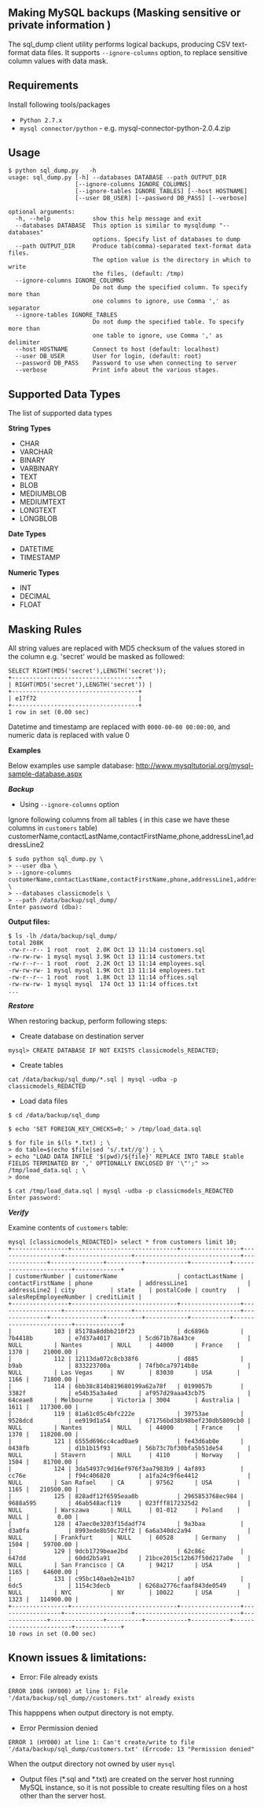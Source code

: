 ## Making MySQL backups (Masking sensitive or private information )

The sql_dump client utility performs logical backups, producing CSV text-format data files. It supports `--ignore-columns` option,  to  replace sensitive column values with data mask.

## Requirements
Install following tools/packages
* `Python 2.7.x`
* `mysql connector/python` - e.g. mysql-connector-python-2.0.4.zip

## Usage
```
$ python sql_dump.py   -h
usage: sql_dump.py [-h] --databases DATABASE --path OUTPUT_DIR
                   [--ignore-columns IGNORE_COLUMNS]
                   [--ignore-tables IGNORE_TABLES] [--host HOSTNAME]
                   [--user DB_USER] [--password DB_PASS] [--verbose]

optional arguments:
  -h, --help            show this help message and exit
  --databases DATABASE  This option is similar to mysqldump "--databases"
                        options. Specify list of databases to dump
  --path OUTPUT_DIR     Produce tab(comma)-separated text-format data files.
                        The option value is the directory in which to write
                        the files, (default: /tmp)
  --ignore-columns IGNORE_COLUMNS
                        Do not dump the specified column. To specify more than
                        one columns to ignore, use Comma ',' as separator
  --ignore-tables IGNORE_TABLES
                        Do not dump the specified table. To specify more than
                        one table to ignore, use Comma ',' as delimiter
  --host HOSTNAME       Connect to host (default: localhost)
  --user DB_USER        User for login, (default: root)
  --password DB_PASS    Password to use when connecting to server
  --verbose             Print info about the various stages.

```
## Supported Data Types
The list of supported data types

**String Types**
* CHAR
* VARCHAR
* BINARY
* VARBINARY
* TEXT
* BLOB
* MEDIUMBLOB
* MEDIUMTEXT
* LONGTEXT
* LONGBLOB

**Date Types**
* DATETIME
* TIMESTAMP

**Numeric Types**
* INT
* DECIMAL 
* FLOAT

## Masking Rules
All string values are replaced with MD5 checksum of the values stored in the column e.g. 'secret' would be masked as followed:
```
SELECT RIGHT(MD5('secret'),LENGTH('secret'));
+------------------------------------+
| RIGHT(MD5('secret'),LENGTH('secret')) |
+------------------------------------+
| e17f72                             |
+------------------------------------+
1 row in set (0.00 sec)
```
Datetime and timestamp are replaced with `0000-00-00 00:00:00`, and numeric data is replaced with value 0

**Examples**

Below examples use sample database: http://www.mysqltutorial.org/mysql-sample-database.aspx

***Backup***

* Using `--ignore-columns` option

Ignore following columns from all tables ( in this case we have these columns in `customers` table)
customerName,contactLastName,contactFirstName,phone,addressLine1,addressLine2

```
$ sudo python sql_dump.py \
> --user dba \
> --ignore-columns customerName,contactLastName,contactFirstName,phone,addressLine1,addressLine2 \
> --databases classicmodels \
> --path /data/backup/sql_dump/
Enter password (dba):

```
**Output files:**
```
$ ls -lh /data/backup/sql_dump/
total 208K
-rw-r--r-- 1 root  root  2.0K Oct 13 11:14 customers.sql
-rw-rw-rw- 1 mysql mysql 3.9K Oct 13 11:14 customers.txt
-rw-r--r-- 1 root  root  2.2K Oct 13 11:14 employees.sql
-rw-rw-rw- 1 mysql mysql 1.9K Oct 13 11:14 employees.txt
-rw-r--r-- 1 root  root  1.8K Oct 13 11:14 offices.sql
-rw-rw-rw- 1 mysql mysql  174 Oct 13 11:14 offices.txt
...
```
***Restore***

When restoring backup, perform following steps:
* Create database on destination server
```
mysql> CREATE DATABASE IF NOT EXISTS classicmodels_REDACTED;
```
* Create tables 
```
cat /data/backup/sql_dump/*.sql | mysql -udba -p classicmodels_REDACTED
```
* Load data files
```
$ cd /data/backup/sql_dump

$ echo 'SET FOREIGN_KEY_CHECKS=0;' > /tmp/load_data.sql

$ for file in $(ls *.txt) ; \
> do table=$(echo $file|sed 's/.txt//g') ; \
> echo "LOAD DATA INFILE '$(pwd)/${file}' REPLACE INTO TABLE $table FIELDS TERMINATED BY ',' OPTIONALLY ENCLOSED BY '\"';" >> /tmp/load_data.sql ; \
> done

$ cat /tmp/load_data.sql | mysql -udba -p classicmodels_REDACTED
Enter password:
```

***Verify***

Examine contents of `customers` table:
```
mysql [classicmodels_REDACTED]> select * from customers limit 10;
+----------------+------------------------------+-----------------+------------------+-------------------+------------------------------+--------------+---------------+----------+------------+-----------+------------------------+-------------+
| customerNumber | customerName                 | contactLastName | contactFirstName | phone             | addressLine1                 | addressLine2 | city          | state    | postalCode | country   | salesRepEmployeeNumber | creditLimit |
+----------------+------------------------------+-----------------+------------------+-------------------+------------------------------+--------------+---------------+----------+------------+-----------+------------------------+-------------+
|            103 | 85178a8ddbb210f23            | dc6896b         | 7b4418b          | e7d37a4017        | 5cd671b78a43ce               | NULL         | Nantes        | NULL     | 44000      | France    |                   1370 |    21000.00 |
|            112 | 12113da072c8cb38f6           | d885            | b9ab             | 833223700a        | 74fb0ca79714b8e              | NULL         | Las Vegas     | NV       | 83030      | USA       |                   1166 |    71800.00 |
|            114 | 6bb38c814b819680199a62a78f   | 0199057b        | 3382f            | e54b35a3a4ed      | af957d29aaa43cb75            | 64ceae8      | Melbourne     | Victoria | 3004       | Australia |                   1611 |   117300.00 |
|            119 | 81a61c05c4bfc222e            | 39753ae         | 9528dcd          | ee919d1a54        | 671756bd38b98bef230db5809cb0 | NULL         | Nantes        | NULL     | 44000      | France    |                   1370 |   118200.00 |
|            121 | 6555d696cc4cad0ae9           | fe43d6ab0e      | 0438fb           | d1b1b15f93        | 56b73c7bf30bfa5b51de54       | NULL         | Stavern       | NULL     | 4110       | Norway    |                   1504 |    81700.00 |
|            124 | 3da54937c9d16ef976f3aa7983b9 | 4af893          | cc76e            | f94c406820        | a1fa24c9f6e4412              | NULL         | San Rafael    | CA       | 97562      | USA       |                   1165 |   210500.00 |
|            125 | 828adf12f6595eaa0b           | 2965853768ec984 | 9688a595         | 46ab548acf119     | 023fff8172325d2              | NULL         | Warszawa      | NULL     | 01-012     | Poland    |                   NULL |        0.00 |
|            128 | 47aec0e3203f15dadf74         | 9a3baa          | d3a0fa           | 8993ede8b50c72ff2 | 6a6a340dc2a94                | NULL         | Frankfurt     | NULL     | 60528      | Germany   |                   1504 |    59700.00 |
|            129 | 9dcb1729beae2bd              | 62c86c          | 647dd            | 60dd2b5a91        | 21bce2015c12b67f50d217a0e    | NULL         | San Francisco | CA       | 94217      | USA       |                   1165 |    64600.00 |
|            131 | c95bc140aeb2e41b7            | a0f             | 6dc5             | 1154c3decb        | 6268a2776cfaaf843de0549      | NULL         | NYC           | NY       | 10022      | USA       |                   1323 |   114900.00 |
+----------------+------------------------------+-----------------+------------------+-------------------+------------------------------+--------------+---------------+----------+------------+-----------+------------------------+-------------+
10 rows in set (0.00 sec)
```

## Known issues & limitations:
* Error: File already exists
```
ERROR 1086 (HY000) at line 1: File '/data/backup/sql_dump//customers.txt' already exists
```
This happpens when output directory is not empty.
* Error Permission denied
```
ERROR 1 (HY000) at line 1: Can't create/write to file '/data/backup/sql_dump/customers.txt' (Errcode: 13 "Permission denied"
```
When the output directory not owned by user `mysql`
* Output files (*.sql and *.txt) are created on the server host running MySQL instance, so it is not possible to create resulting files on a host other than the server host.
